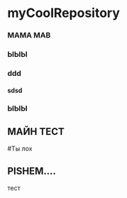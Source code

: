 # myCoolRepository

### МАМА МАВ


### ЫЫЫ

### ddd
#### sdsd

### ЫЫЫ

## МАЙН ТЕСТ

#Ты лох

## PISHEM....
тест
